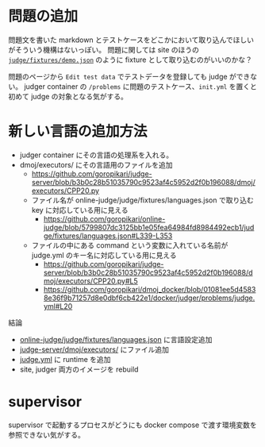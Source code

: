 # 問題の追加

問題文を書いた markdown とテストケースをどこかにおいて取り込んでほしいがそういう機構はないっぽい。
問題に関しては site のほうの [`judge/fixtures/demo.json`](https://github.com/goropikari/online-judge/blob/966b37d52fe88ec28fbd845cf31164a56d900c17/judge/fixtures/demo.json#L82-L129) のように fixture として取り込むのがいいのかな？

問題のページから `Edit test data` でテストデータを登録しても judge ができない。
judger container の `/problems` に問題のテストケース、`init.yml` を置くと初めて judge の対象となる気がする。


# 新しい言語の追加方法

- judger container にその言語の処理系を入れる。
- dmoj/executors/ にその言語用のファイルを追加
  - https://github.com/goropikari/judge-server/blob/b3b0c28b51035790c9523af4c5952d2f0b196088/dmoj/executors/CPP20.py
  - ファイル名が online-judge/judge/fixtures/languages.json で取り込む key に対応している用に見える
    - https://github.com/goropikari/online-judge/blob/5799807dc3125bb1e05fea64984fd8984492ecb1/judge/fixtures/languages.json#L339-L353
  - ファイルの中にある command という変数に入れている名前が judge.yml のキー名に対応している用に見える
    - https://github.com/goropikari/judge-server/blob/b3b0c28b51035790c9523af4c5952d2f0b196088/dmoj/executors/CPP20.py#L5
    - https://github.com/goropikari/dmoj_docker/blob/01081ee5d45838e36f9b71257d8e0dbf6cb422e1/docker/judger/problems/judge.yml#L20

結論
- [online-judge/judge/fixtures/languages.json](https://github.com/goropikari/online-judge/blob/5799807dc3125bb1e05fea64984fd8984492ecb1/judge/fixtures/languages.json) に言語設定追加
- [judge-server/dmoj/executors/](https://github.com/goropikari/judge-server/tree/master/dmoj/executors) にファイル追加
- [judge.yml](https://github.com/goropikari/dmoj_docker/blob/01081ee5d45838e36f9b71257d8e0dbf6cb422e1/docker/judger/problems/judge.yml) に runtime を追加
- site, judger 両方のイメージを rebuild


# supervisor

supervisor で起動するプロセスがどうにも docker compose で渡す環境変数を参照できない気がする。
